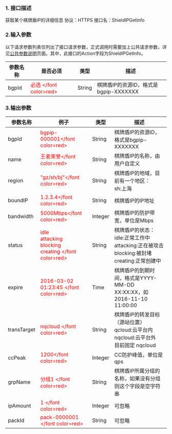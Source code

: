 ### 1. 接口描述
获取某个棋牌盾IP的详细信息
协议：HTTPS 
接口名：ShieldIPGetInfo

### 2.输入参数
以下请求参数列表仅列出了接口请求参数，正式调用时需要加上公共请求参数，详见[公共参数说明](http://tcecqpoc.fsphere.cn/document/product/295/7279)页面。其中，此接口的Action字段为ShieldIPGetInfo。

| 参数名称 | 是否必须 | 类型 | 描述 |
|---------|---------|---------|---------|
| bgpId | <font color=red> 必选 </font color=red> | String |棋牌盾IP的资源ID，格式是bgpip-XXXXXXX |

### 3.输出参数

| 参数名称 | 例子| 类型 | 描述 |
|---------|---------|---------|---------|
|bgpId| <font color=red> bgpip-000001</font color=red> |String | 棋牌盾IP的资源ID，格式是bgpip-XXXXXXX |
|name |<font color=red>王者荣誉</font color=red>| String | 棋牌盾IP的名称，由用户自定义 |
|region |<font color=red>"gz/sh/bj"</font color=red>| String | 棋牌盾IP的地域，目前有一个地区：<br>sh:上海|
|boundIP|<font color=red>1.2.3.4</font color=red>| String | 棋牌盾IP的IP地址 |
|bandwidth|<font color=red>5000Mbps</font color=red>| Integer |棋牌盾IP的防护带宽，单位是Mbps|
|status|<font color=red>idle<br>attacking<br>blocking<br>creating </font color=red>| String | 棋牌盾IP的状态：<br>idle:正常工作中<br>attacking:正在被攻击<br>blocking:被封堵<br>creating:正常创建中 |
|expire|<font color=red>2016-03-02<br>01:23:45 </font color=red>| Time | 棋牌盾IP的到期时间，格式是YYYY-MM-DD XX:XX:XX，如2016-11-10 11:00:00|
|transTarget|<font color=red>nqcloud </font color=red>| String | 棋牌盾IP的转发目标（源站位置）<br>qcloud:云平台内<br>nqcloud:云平台外<br>目前固定 nqcloud|
|ccPeak|<font color=red>1200</font color=red>| Integer | CC防护峰值，单位是qps |
|grpName|<font color=red>分组1 </font color=red>|String|棋牌盾IP所属分组的名称，如果没有分组则这个字段是空字符串 |
|ipAmount|<font color=red>1 </font color=red>| Integer | 可忽略 |
|packId|<font color=red>pack-0000001 </font color=red>| String | 可忽略 |